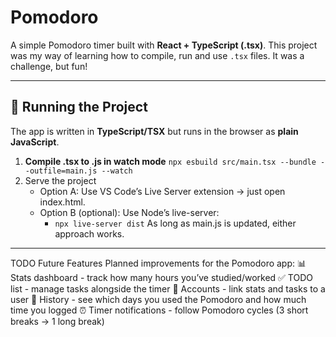# Pomodoro

A simple Pomodoro timer built with **React + TypeScript (.tsx)**.
This project was my way of learning how to compile, run and use `.tsx` files. It was a challenge, but fun!

---

## 🚀 Running the Project

The app is written in **TypeScript/TSX** but runs in the browser as **plain JavaScript**.

1. **Compile .tsx to .js in watch mode**
	`npx esbuild src/main.tsx --bundle --outfile=main.js --watch`
2. Serve the project
	* Option A: Use VS Code’s Live Server extension → just open index.html.
	* Option B (optional): Use Node’s live-server:
		* `npx live-server dist`
	As long as main.js is updated, either approach works.

---

TODO Future Features
Planned improvements for the Pomodoro app:
📊 Stats dashboard - track how many hours you’ve studied/worked
✅ TODO list - manage tasks alongside the timer
👤 Accounts - link stats and tasks to a user
📅 History - see which days you used the Pomodoro and how much time you logged
⏰ Timer notifications - follow Pomodoro cycles (3 short breaks -> 1 long break)
